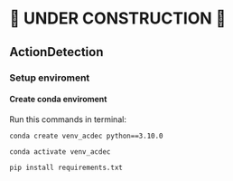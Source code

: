 # 🚧 UNDER CONSTRUCTION 🚧
## ActionDetection

### Setup enviroment

#### Create conda enviroment
Run this commands in terminal:
```
conda create venv_acdec python==3.10.0

conda activate venv_acdec

pip install requirements.txt
```


